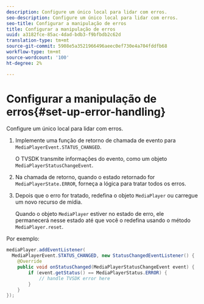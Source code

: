 ```yaml
---
description: Configure um único local para lidar com erros.
seo-description: Configure um único local para lidar com erros.
seo-title: Configurar a manipulação de erros
title: Configurar a manipulação de erros
uuid: a3182fce-85ac-4dad-bdb3-f9bfbdb2c62d
translation-type: tm+mt
source-git-commit: 5908e5a3521966496aeec0ef730e4a704fddfb68
workflow-type: tm+mt
source-wordcount: '100'
ht-degree: 2%

---
```



# Configurar a manipulação de erros{#set-up-error-handling}

Configure um único local para lidar com erros.

1. Implemente uma função de retorno de chamada de evento para `MediaPlayerEvent.STATUS_CHANGED`.

   O TVSDK transmite informações do evento, como um objeto `MediaPlayerStatusChangeEvent`.
1. Na chamada de retorno, quando o estado retornado for `MediaPlayerState.ERROR`, forneça a lógica para tratar todos os erros.
1. Depois que o erro for tratado, redefina o objeto `MediaPlayer` ou carregue um novo recurso de mídia.

   Quando o objeto `MediaPlayer` estiver no estado de erro, ele permanecerá nesse estado até que você o redefina usando o método `MediaPlayer.reset`.

<!--<a id="example_49FF225E92EA494AA06B2E5F26101F4C"></a>-->

Por exemplo:

```java
mediaPlayer.addEventListener( 
  MediaPlayerEvent.STATUS_CHANGED, new StatusChangedEventListener() { 
    @Override 
    public void onStatusChanged(MediaPlayerStatusChangeEvent event) { 
        if (event.getStatus() == MediaPlayerStatus.ERROR) { 
            // handle TVSDK error here 
        } 
    } 
});
```

